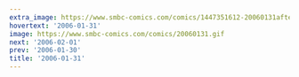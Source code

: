 ```yaml
---
extra_image: https://www.smbc-comics.com/comics/1447351612-20060131after.png
hovertext: '2006-01-31'
image: https://www.smbc-comics.com/comics/20060131.gif
next: '2006-02-01'
prev: '2006-01-30'
title: '2006-01-31'
---
```

